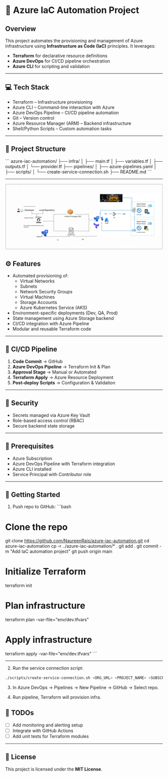 # 🚀 Azure IaC Automation Project

## Overview

This project automates the provisioning and management of Azure infrastructure using **Infrastructure as Code (IaC)** principles. It leverages:

- **Terraform** for declarative resource definitions  
- **Azure DevOps** for CI/CD pipeline orchestration  
- **Azure CLI** for scripting and validation  

---

## 💻 Tech Stack

- Terraform – Infrastructure provisioning  
- Azure CLI – Command-line interaction with Azure  
- Azure DevOps Pipeline – CI/CD pipeline automation  
- Git – Version control  
- Azure Resource Manager (ARM) – Backend infrastructure  
- Shell/Python Scripts – Custom automation tasks  

---

## 📁 Project Structure

\`\`\`
azure-iac-automation/
├── infra/
│   ├── main.tf
│   ├── variables.tf
│   ├── outputs.tf
│   └── provider.tf
├── pipelines/
│   ├── azure-pipelines.yaml
│   
├── scripts/
│   └── create-service-connection.sh
├── README.md
\`\`\`

---

![Architecture Diagram](Structural_Diagram_IaC.jpg)

## ⚙️ Features

- Automated provisioning of:
  - Virtual Networks
  - Subnets
  - Network Security Groups
  - Virtual Machines
  - Storage Accounts
  - Azure Kubernetes Service (AKS)
- Environment-specific deployments (Dev, QA, Prod)
- State management using Azure Storage backend
- CI/CD integration with Azure Pipeline
- Modular and reusable Terraform code

---

## 🚦 CI/CD Pipeline

1. **Code Commit** → GitHub  
2. **Azure DevOps Pipeline** → Terraform Init & Plan  
3. **Approval Stage** → Manual or Automated  
4. **Terraform Apply** → Azure Resource Deployment  
5. **Post-deploy Scripts** → Configuration & Validation  

---

## 🔐 Security

- Secrets managed via Azure Key Vault  
- Role-based access control (RBAC)  
- Secure backend state storage  

---

## 📝 Prerequisites

- Azure Subscription  
- Azure DevOps Pipeline with Terraform integration  
- Azure CLI installed  
- Service Principal with Contributor role  

---

## 🚀 Getting Started

1. Push repo to GitHub:
\`\`\`bash
# Clone the repo
git clone https://github.com/NaureenRais/azure-iac-automation.git
cd azure-iac-automation
cp -r ../azure-iac-automation/* .
git add .
git commit -m "Add IaC automation project"
git push origin main

# Initialize Terraform
terraform init

# Plan infrastructure
terraform plan -var-file="env/dev.tfvars"

# Apply infrastructure
terraform apply -var-file="env/dev.tfvars"
\`\`\`

---

2. Run the service connection script:
```bash
./scripts/create-service-connection.sh <ORG_URL> <PROJECT_NAME> <SUBSCRIPTION_ID> <SUBSCRIPTION_NAME> <TENANT_ID> <APP_ID> <APP_SECRET>
```

3. In Azure DevOps → Pipelines → New Pipeline → GitHub → Select repo.

4. Run pipeline, Terraform will provision infra.


## 📌 TODOs

- [ ] Add monitoring and alerting setup  
- [ ] Integrate with GitHub Actions  
- [ ] Add unit tests for Terraform modules  

---

## 📄 License

This project is licensed under the **MIT License**.


